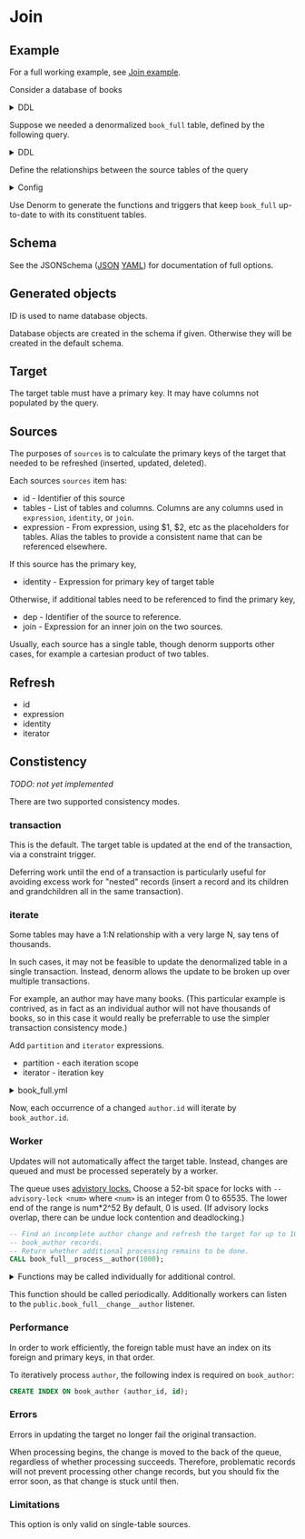 # Join

## Example

For a full working example, see [Join example](join-example.md).

Consider a database of books

<details>
<summary>DDL</summary>

```sql
CREATE TABLE author (
  id int PRIMARY KEY,
  name text NOT NULL
);

CREATE TABLE book (
  id int PRIMARY KEY,
  title text NOT NULL
);

CREATE TABLE book_author (
  id int PRIMARY KEY,
  book_id int NOT NULL REFERENCES book (id) ON DELETE CASCADE,
  author_id int NOT NULL REFERENCES author (id) ON DELETE CASCADE,
  ordinal int NOT NULL,
  UNIQUE (book_id, author_id),
  UNIQUE (book_id, ordinal)
);
```

</details>

Suppose we needed a denormalized `book_full` table, defined by the following
query.

<details>
<summary>DDL</summary>

```sql
CREATE TABLE book_full (
  id int PRIMARY KEY,
  title text NOT NULL,
  author_names text[] NOT NULL
);
```

```sql
SELECT
  b.id,
  b.title,
  a.names
FROM
  $1 AS k (id)
  JOIN book AS b ON k.id = b.id
  CROSS JOIN LATERAL (
    SELECT coalesce(array_agg(a.name ORDER BY ba.ordinal), '{}') AS names
    FROM
      author AS a
      JOIN book_author AS ba ON a.id = ba.author_id
    WHERE b.id = ba.book_id
  ) AS a
```

The `$1` placeholder is a recordset of `book_full` primary keys. </details>

Define the relationships between the source tables of the query

<details>
<summary>Config</summary>

```yml
id: book_full
schema: public
tables:
  author:
    dep: book_author
    depJoin: author.id = book_author.author_id
    name: book_author
    schema: public
  book:
    name: book
    schema: public
    targetKey: [id]
  book_author:
    dep: book
    depJoin: book_author.book_id = book.id
    name: book_author
    schema: public
target:
  columns: [id, title, author_names]
  key: [id]
  name: book_full
  schema: public
query: >
  SELECT
    b.id,
    b.title,
    a.names
  FROM
    \$1 AS k (id)
    JOIN book AS b ON k.id = b.id
    CROSS JOIN LATERAL (
      SELECT coalesce(array_agg(a.name ORDER BY ba.ordinal), '{}') AS names
      FROM
        author AS a
        JOIN book_author AS ba ON a.id = ba.author_id
      WHERE b.id = ba.book_id
    ) AS a
```
</details>

Use Denorm to generate the functions and triggers that keep `book_full`
up-to-date to with its constituent tables.

## Schema

See the JSONSchema ([JSON](../denorm/formats/join.json)
[YAML](../schema/join.yml)) for documentation of full options.

## Generated objects

ID is used to name database objects.

Database objects are created in the schema if given. Otherwise they will be
created in the default schema.

## Target

The target table must have a primary key. It may have columns not populated by
the query.

## Sources

The purposes of `sources` is to calculate the primary keys of the target that
needed to be refreshed (inserted, updated, deleted).

Each sources `sources` item has:

- id - Identifier of this source
- tables - List of tables and columns. Columns are any columns used in
  `expression`, `identity`, or `join`.
- expression - From expression, using $1, $2, etc as the placeholders for
  tables. Alias the tables to provide a consistent name that can be referenced
  elsewhere.

If this source has the primary key,

- identity - Expression for primary key of target table

Otherwise, if additional tables need to be referenced to find the primary key,

- dep - Identifier of the source to reference.
- join - Expression for an inner join on the two sources.

Usually, each source has a single table, though denorm supports other cases, for
example a cartesian product of two tables.

## Refresh

- id
- expression
- identity
- iterator

## Constistency

_TODO: not yet implemented_

There are two supported consistency modes.

### transaction

This is the default. The target table is updated at the end of the transaction,
via a constraint trigger.

Deferring work until the end of a transaction is particularly useful for
avoiding excess work for "nested" records (insert a record and its children and
grandchildren all in the same transaction).

### iterate

Some tables may have a 1:N relationship with a very large N, say tens of
thousands.

In such cases, it may not be feasible to update the denormalized table in a
single transaction. Instead, denorm allows the update to be broken up over
multiple transactions.

For example, an author may have many books. (This particular example is
contrived, as in fact as an individual author will not have thousands of books,
so in this case it would really be preferrable to use the simpler transaction
consistency mode.)

Add `partition` and `iterator` expressions.

- partition - each iteration scope
- iterator - iteration key

<details>
<summary>book_full.yml</summary>

```yml
- id: author
  tables: [{ schema: public, table: author, columns: ["id"] }]
  expression: $1 AS author
  dep: book_author
  join: author.id = book_author.author_id
  partition: author.id
  iterator: book_author.id
```

</details>

Now, each occurrence of a changed `author.id` will iterate by `book_author.id`.

### Worker

Updates will not automatically affect the target table. Instead, changes are
queued and must be processed seperately by a worker.

The queue uses
[advistory locks.](https://www.postgresql.org/docs/12/explicit-locking.html#ADVISORY-LOCKS)
Choose a 52-bit space for locks with `--advisory-lock <num>` where `<num>` is an
integer from 0 to 65535. The lower end of the range is num\*2^52 By default, 0
is used. (If advisory locks overlap, there can be undue lock contention and
deadlocking.)

```sql
-- Find an incomplete author change and refresh the target for up to 1000 corresponding
-- book_author records.
-- Return whether additional processing remains to be done.
CALL book_full__process__author(1000);
```

<details>
<summary>Functions may be called individually for additional control.</summary>

```sql
-- Find and lock an incomplete author change.
SELECT book_full__lock__author();
```

If this returns a non-null bigint, there is work available. Run a transaction
with that value.

```sql
BEGIN
-- Refresh the target for up to 1000 corresponding book_author records.
-- Return whether additional processing remains to be done.
SELECT book_full__update__author($1, 1000);
COMMIT
```

Release the lock.

```sql
-- Unlock the author change.
SELECT book_full__unlock__author($1)
```

</details>

This function should be called periodically. Additionally workers can listen to
the `public.book_full__change__author` listener.

### Performance

In order to work efficiently, the foreign table must have an index on its
foreign and primary keys, in that order.

To iteratively process `author`, the following index is required on
`book_author`:

```sql
CREATE INDEX ON book_author (author_id, id);
```

### Errors

Errors in updating the target no longer fail the original transaction.

When processing begins, the change is moved to the back of the queue, regardless
of whether processing succeeds. Therefore, problematic records will not prevent
processing other change records, but you should fix the error soon, as that
change is stuck until then.

### Limitations

This option is only valid on single-table sources.
